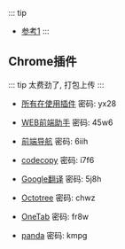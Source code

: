 ::: tip
- [参考1](https://github.com/ecmadao/Coding-Guide)
:::

## Chrome插件

::: tip
太费劲了, 打包上传
:::

- [所有在使用插件](https://pan.baidu.com/s/1ub-k9llPzpoMf5DPm6RpPg) 密码: yx28

- [WEB前端助手](https://pan.baidu.com/s/1azjVjo-Q6SxfO7ghQlsIww) 密码: 45w6

- [前端导航](https://pan.baidu.com/s/1xFjxR1Y000ZwdMWS1_VUZA) 密码: 6iih

- [codecopy](https://pan.baidu.com/s/1dHgncGcIJ2tzENWLQY8D4w) 密码: i7f6

- [Google翻译](https://pan.baidu.com/s/1GPhmUB_0_MvyMUoE4BhGlg) 密码: 5j8h

- [Octotree](https://pan.baidu.com/s/1PCSgHVgy6aTPE0xI0PNerg) 密码: chwz

- [OneTab](https://pan.baidu.com/s/1mCte2sGTlYkw_gtSkOgohQ) 密码: fr8w

- [panda](https://pan.baidu.com/s/1MjLvX8tbrIBuPQ67iPqkbw) 密码: kmpg


<i-back-top></i-back-top>

